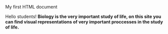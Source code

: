 <HTML>
   <HEAD>
      My first HTML document
   </HEAD>
   <BODY>
      <P>
         Hello students! <B>
         Biology is the very important study of life, on this site you can find visual representations of very important proccesses          in the study of life.
      </p>
   </BODY>
</HTML>
